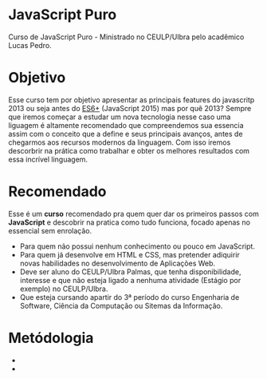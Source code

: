 # JavaScript Puro
Curso de JavaScript Puro - Ministrado no CEULP/Ulbra pelo acadêmico Lucas Pedro.

# Objetivo
<p>Esse curso tem por objetivo apresentar as principais features do javascritp 2013 ou seja antes do <a href="https://scrimba.com/g/gintrotoes6" title="Novas features JavaScript">ES6+</a> (JavaScript 2015) mas por quê 2013? Sempre que iremos começar a estudar um nova tecnologia nesse caso uma liguagem é altamente recomendado que compreendemos sua essencia assim com o conceito que a define e seus principais avanços, antes de chegarmos aos recursos modernos da linguagem. Com isso iremos descorbrir na prática como trabalhar e obter os melhores resultados com essa incrível linguagem.</p>

# Recomendado
<p> Esse é um <b>curso</b> recomendado pra quem quer dar os primeiros passos com <b>JavaScript</b> e descobrir na pratica como tudo funciona, focado apenas no essencial sem enrolação.
</p>
<ul>
    <li>Para quem não possui nenhum conhecimento ou pouco em JavaScript.</li>
    <li>Para quem já desenvolve em HTML e CSS, mas pretender adiquirir novas habilidades no desenvolvimento de Aplicações Web.</li>
    <li>Deve ser aluno do CEULP/Ulbra Palmas, que tenha disponibilidade, interesse e que não esteja ligado a nenhuma atividade (Estágio por exemplo) no CEULP/Ulbra.</li>
    <li>Que esteja cursando apartir do 3ª período do curso Engenharia de Software, Ciência da Computação ou Sitemas da Informação.</li>
</ul>

# Metódologia
<p>
    <ul>
        <li></li>
        <li></li>
    </ul>
</p>